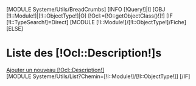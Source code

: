 
[MODULE Systeme/Utils/BreadCrumbs]
[INFO [!Query!]|I]
[OBJ [!I::Module!]|[!I::ObjectType!]|O]
[!Ocl:=[!O::getObjectClass()!]!]
[IF [!I::TypeSearch!]=Direct]
    [MODULE [!I::Module!]/[!I::ObjectType!]/Fiche]
[ELSE]
<div class="row">
    <div class="col-md-8">
        <h1>Liste des [!Ocl::Description!]s</h1>
    </div>
    <div class="col-md-4">
        <a class="btn btn-success btn-block btn-lg" href="/[!Sys::CurrentMenu::Url!]/Ajouter">Ajouter un nouveau [!Ocl::Description!]</a>
    </div>
</div>
    [MODULE Systeme/Utils/List?Chemin=[!I::Module!]/[!I::ObjectType!]]
[/IF]